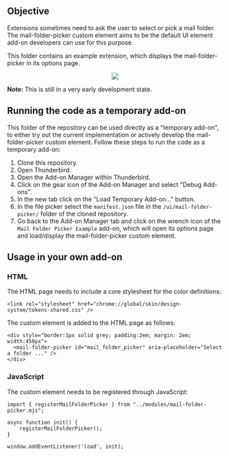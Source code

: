 ## Objective

Extensions sometimes need to ask the user to select or pick a mail folder. The mail-folder-picker custom element aims to be the default UI element add-on developers can use for this purpose.

This folder contains an example extension, which displays the mail-folder-picker in its options page.

<p align="center">
  <img src="https://github.com/user-attachments/assets/2fad7f25-ed6e-407f-9ce6-620d7105f8e4">
</p>

**Note:** This is still in a very early development state.

## Running the code as a temporary add-on

This folder of the repository can be used directly as a "temporary add-on", to either try out the current implementation or actively develop the mail-folder-picker custom element. Follow these steps to run the code as a temporary add-on:

1. Clone this repository.
2. Open Thunderbird.
3. Open the Add-on Manager within Thunderbird.
4. Click on the gear icon of the Add-on Manager and select "Debug Add-ons".
5. In the new tab click on the "Load Temporary Add-on..." button.
6. In the file picker select the `manifest.json` file in the `/ui/mail-folder-picker/` folder of the cloned repository.
7. Go back to the Add-on Manager tab and click on the wrench icon of the `Mail Folder Picker Example` add-on, which will open its options page and load/display the mail-folder-picker custom element.

## Usage in your own add-on

### HTML

The HTML page needs to include a core stylesheet for the color definitions:

```
<link rel="stylesheet" href="chrome://global/skin/design-system/tokens-shared.css" />
```

The custom element is added to the HTML page as follows:

```
<div style="border:1px solid grey; padding:2em; margin: 2em; width:450px">
  <mail-folder-picker id="mail_folder_picker" aria-placeholder="Select a folder ..." />
</div>
```

### JavaScript

The custom element needs to be registered through JavaScript:

```
import { registerMailFolderPicker } from "../modules/mail-folder-picker.mjs";

async function init() {
    registerMailFolderPicker();
}

window.addEventListener('load', init);
```

